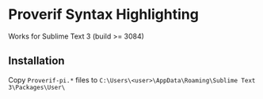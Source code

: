 # Proverif Syntax Highlighting

Works for Sublime Text 3 (build >= 3084)

## Installation

Copy `Proverif-pi.*` files to `C:\Users\<user>\AppData\Roaming\Sublime Text 3\Packages\User\`